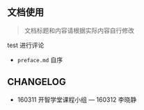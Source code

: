 ## 文档使用

> 文档标题和内容请根据实际内容自行修改
   
   test 进行评论 
- `preface.md` 自序

## CHANGELOG

- 160311 开智学堂课程小组
— 160312 李晓静
